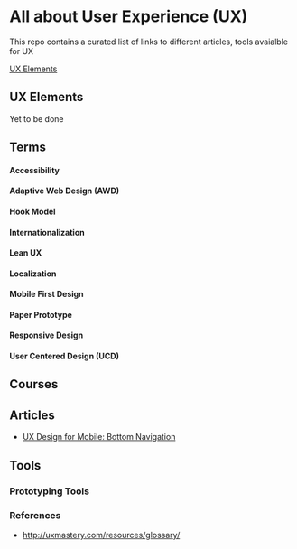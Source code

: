 # All about User Experience (UX)

This repo contains a curated list of links to different articles, tools avaialble for UX

[UX Elements](#UX%20Elements)

## UX Elements

Yet to be done

## Terms

#### Accessibility
#### Adaptive Web Design (AWD)
#### Hook Model
#### Internationalization
#### Lean UX
#### Localization
#### Mobile First Design
#### Paper Prototype
#### Responsive Design
#### User Centered Design (UCD)


## Courses

## Articles

* [UX Design for Mobile: Bottom Navigation](https://uxplanet.org/perfect-bottom-navigation-for-mobile-app-effabbb98c0f)

## Tools

### Prototyping Tools

### References

* http://uxmastery.com/resources/glossary/

